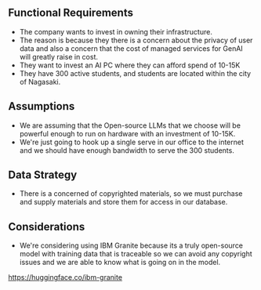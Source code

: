 ## Functional Requirements
 - The company wants to invest in owning their infrastructure.
 - The reason is because they there is a concern about the privacy of user data and also a concern that the cost of managed services for GenAI will greatly raise in cost.
 - They want to invest an AI PC where they can afford spend of 10-15K
 - They have 300 active students, and students are located within the city of Nagasaki.

## Assumptions
 - We are assuming that the Open-source LLMs that we choose will be powerful enough to run on hardware with an investment of 10-15K.
 - We're just going to hook up a single serve in our office to the internet and we should have enough bandwidth to serve the 300 students.

## Data Strategy
 - There is a concerned of copyrighted materials, so we must purchase and supply materials and store them for access in our database.

## Considerations
 - We're considering using IBM Granite because its a truly open-source model with training data that is traceable so we can avoid any copyright issues and we are able to know what is going on in the model.

https://huggingface.co/ibm-granite